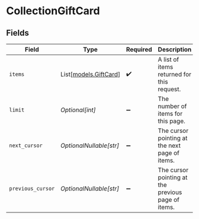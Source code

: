 # CollectionGiftCard


## Fields

| Field                                              | Type                                               | Required                                           | Description                                        | Example                                            |
| -------------------------------------------------- | -------------------------------------------------- | -------------------------------------------------- | -------------------------------------------------- | -------------------------------------------------- |
| `items`                                            | List[[models.GiftCard](../models/giftcard.md)]     | :heavy_check_mark:                                 | A list of items returned for this request.         |                                                    |
| `limit`                                            | *Optional[int]*                                    | :heavy_minus_sign:                                 | The number of items for this page.                 | 20                                                 |
| `next_cursor`                                      | *OptionalNullable[str]*                            | :heavy_minus_sign:                                 | The cursor pointing at the next page of items.     | ZXhhbXBsZTE                                        |
| `previous_cursor`                                  | *OptionalNullable[str]*                            | :heavy_minus_sign:                                 | The cursor pointing at the previous page of items. | Xkjss7asS                                          |